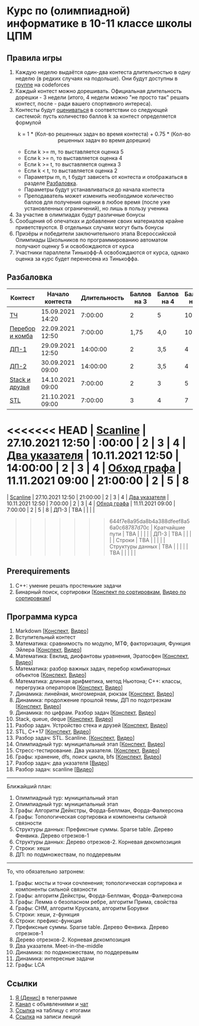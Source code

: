 # Курс по (олимпиадной) информатике в 10-11 классе школы ЦПМ

## Правила игры

1. Каждую неделю выдаётся один-два контеста длительностью в одну неделю (в редких случаях на подольше). Они будут доступны в [группе](http://codeforces.com/group/wuO09qFzlt/contests) на codeforces
1. Каждый контест можно дорешивать. Официальная длительность дорешки - 3 недели (итого, 4 недели можно "не просто так" решать контест, после - ради вашего спортивного интереса).
1. Контесты будут [оцениваться](http://ec2-54-224-131-226.compute-1.amazonaws.com/standings/cte11-2021/) в соответствии со следующей системой: пусть количество баллов k за контест определяется формулой <p align="center">k = 1 * (Кол-во решенных задач во время контеста) + 0.75 * (Кол-во решенных задач во время дорешки)</p>
    * Если k >= m, то выставляется оценка 5
    * Если k >= n, то выставляется оценка 4
    * Если k >= t, то выставляется оценка 3
    * Если k < t, то выставляется оценка 2
    * Параметры m, n, t будут зависеть от контеста и отображаться в разделе [Разбаловка](#Разбаловка).
    * Параметры будут устанавливаться до начала контеста
    * Преподаватель может изменить необходимое количество баллов для получения оценки в любое время (после уже установленных ограничений), но лишь в пользу ученика
1. За участие в олимпиадах будут различные бонусы
1. Сообщения об опечатках и добавление своих материалов крайне приветствуются. В отдельных случаях могут быть бонусы
1. Призёры и победители заключительного этапа Всероссийской Олимпиады Школьников по программированию автоматом получают оценку 5 и освобождаются от курса
1. Участники параллели Тинькофф-А освобождаются от курса, однако оценка за курс будет перенесена из Тинькоффа.

## Разбаловка

| Контест       | Начало контеста | Длительность | Баллов на 3 | Баллов на 4  | Баллов на 5 |
| ------------- | -- |-------------| ----- | -- | -- |
| [ТЧ](http://codeforces.com/contest/344768) | 15.09.2021 14:20 | 7:00:00| 2 | 5 | 10
| [Перебор и комба](http://codeforces.com/contest/345756) | 22.09.2021 12:50 | 7:00:00 | 1,75 | 4,0 | 10
| [ДП-1](https://codeforces.com/gym/346623) | 29.09.2021 12:50 | 14:00:00 | 2 | 3,5 | 4
| [ДП-2](https://codeforces.com/gym/346638) | 30.09.2021 09:00 | 14:00:00 | 2 | 3,5 | 4
| [Stack и друзья](https://codeforces.com/gym/349070) | 14.10.2021 09:00 | 7:00:00 | 2 | 3 | 5
| [STL](http://codeforces.com/gym/350203) | 21.10.2021 09:00 | 7:00:00 | 3 | 4 | 7
<<<<<<< HEAD
| [Scanline](https://codeforces.com/gym/351360) | 27.10.2021 12:50 | :00:00 | 2 | 3 | 4
| [Два указателя](https://codeforces.com/gym/350243) | 10.11.2021 12:50 | 14:00:00 | 2 | 3 | 4
| [Обход графа](http://codeforces.com/gym/350436) | 11.11.2021 09:00 | 21:00:00 | 2 | 5 | 8
=======
| [Scanline](https://codeforces.com/gym/351360) | 27.10.2021 12:50 | 21:00:00 | 2 | 3 | 4
| [Два указателя](https://codeforces.com/contest/350243) | 10.11.2021 12:50 | 7:00:00 | 2 | 3 | 4
| [Обход графа](https://youtu.be/ZRIoKV4X_34) | 11.11.2021 09:00 | 7:00:00 | 2 | 5 | 8
| ДП-3 | TBA | | | |
>>>>>>> 644f7e8a95da8b4a388dfeef8a56a0c68787d70c
| Кратчайшие пути | TBA | | | |
| ДП-3 | TBA | | | |
| Строки | TBA | | | |
| Структуры данных | TBA | | | |
| TBA | | | | |

## Prerequirements

1. С++: умение решать простенькие задачи
1. Бинарный поиск, сортировки [[Конспект по сортировкам](https://github.com/i1oveMyse1f/algo-cource-cte/tree/main/2021-2022/9-class/lecture11-sorting), [Видео по сортировкам](https://youtu.be/kZBYrcApzOI?t=423)]

## Программа курса

1. Markdown [[Конспект](./lecture01-markdown/), [Видео](https://youtu.be/sj6VrR219PU)]
1. Вступительный контест
1. Математика: сравнимость по модулю, МТФ, факторизация, Функция Эйлера [[Конспект](./lecture03-math-1/), [Видео](https://youtu.be/2Ocft5XYdyM)]
1. Математика: Евклид, диофантовы уравнения, Эратосфен [[Конспект](./lecture04-math-2/), [Видео](https://youtu.be/FEYZ1o98bCo)]
1. Математика: разбор важных задач, перебор комбинаторных объектов [[Конспект](./lecture05-math-3/), [Видео](https://youtu.be/KBXRsI-fLxg)]
1. Математика: длинная арифметика, метод Ньютона; C++: классы, перегрузка операторов [[Конспект](./lecture06-classes/), [Видео](https://www.youtube.com/watch?v=dQw4w9WgXcQ)]
1. Динамика: линейная, многомерная, рюкзак [[Конспект](./lecture07-dp-1/), [Видео](https://youtu.be/RHiAAUKGhLM)]
1. Динамика: продолжение прошлой темы, ДП по подотрезкам [[Конспект](./lecture08-dp-2/), [Видео](https://youtu.be/IPqtpLnLCkE)]
1. Динамика: по цифрам. Разбор задач [[Конспект](./lecture09-dp-3/), [Видео](https://youtu.be/9TfGtDHaSRo)]
1. Stack, queue, deque [[Конспект](./lecture10-stack-1/), [Видео](https://youtu.be/s_KS9AvCYJA)]
1. Разбор задач. Устройство стека и друзей [[Конспект](./lecture11-stack-2/), [Видео](https://youtu.be/fSxxYj-DTHU)]
1. STL, C++17 [[Конспект](./lecture12-stl/), [Видео](https://youtu.be/qbjxfDLHxV0)]
1. Разбор задач: STL. Scanline. [[Конспект](./lecture13-scanline/), [Видео](https://youtu.be/ZRIoKV4X_34)]
1. Олимпиадный тур: муниципальный этап [[Конспект](./lecture13-scanline/), [Видео](https://youtu.be/ZRIoKV4X_34)]
1. Стресс-тестирование. Два указателя. [[Конспект](./lecture13-scanline/), [Видео](https://youtu.be/ZRIoKV4X_34)]
1. Графы: хранение, dfs, поиск цикла, bfs [[Конспект](./lecture16-dfs-bfs/), [Видео](https://youtu.be/I-2puwAvlKg)]
1. Разбор задач: два указателя [[Видео](https://youtu.be/sw9NhELqrqo)]
1. Разбор задач: scanline [[Видео](https://youtu.be/sw9NhELqrqo)]

---
Ближайший план:

1. Олимпиадный тур: муниципальный этап
1. Олимпиадный тур: муниципальный этап
1. Графы: Алгоритм Дейкстры, Форда-Беллман, Форда-Фалкерсона
1. Графы: Топологическая сортировка и компоненты сильной связности
1. Структуры данных: Префиксные суммы. Sparse table. Дерево Фенвика. Дерево отрезков-1
1. Структуры данных: Дерево отрезков-2. Корневая декомпозиция
1. Строки: хеши
1. ДП: по подмножествам, по поддеревьям

---

То, что обязательно затронем:

1. Графы: мосты и точки сочленения; топологическая сортировка и компоненты сильной связности
1. Графы: алгоритм Дейкстры, Форда-Беллман, Форда-Фалкерсона
1. Графы: Лемма о безопасном ребре, алгоритм Прима, свойства
1. Графы: СНМ, алгоритм Крускала, алгоритм Борувки
1. Строки: хеши, z-функция
1. Строки: префикс-функция
1. Префиксные суммы. Sparse table. Дерево Фенвика. Дерево отрезков-1
1. Дерево отрезков-2. Корневая декомпозиция
1. Два указателя. Meet-in-the-middle
1. Динамика: по подмножествам, по поддеревьям
1. Динамика: интересные задачи
1. Графы: LCA

## Ссылки

1. [Я (Денис)](https://t.me/i_1ove_myse1f) в телеграмме
1. [Канал](https://t.me/joinchat/F9fLCLTh7ZA2M2Ni) с объявлениями и [чат](https://t.me/joinchat/dcMfEv29f3gzZDYy)
1. [Ссылка](http://ec2-54-224-131-226.compute-1.amazonaws.com/standings/cte11-2021/) на таблицу с итогами
1. [Ссылка](https://youtube.com/playlist?list=PLXKRy1QlvcjMrm5Blg1rj1DD6uXQzicmY) на записи лекций
